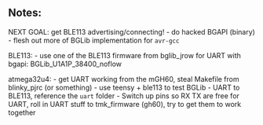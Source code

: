 Notes:
---

NEXT GOAL: get BLE113 advertising/connecting! 
            - do hacked BGAPI (binary)
            - flesh out more of BGLib implementation for `avr-gcc`

BLE113:
    - use one of the BLE113 firmware from bglib_jrow for UART with bgapi: BGLib_U1A1P_38400_noflow

atmega32u4:
    - get UART working from the mGH60, steal Makefile from blinky_pjrc (or something)
    - use teensy + ble113 to test BGLib
    - UART to BLE113, reference the `uart` folder
    - Switch up pins so RX TX are free for UART, roll in UART stuff to tmk_firmware (gh60), try to get them to work together
